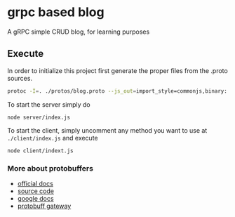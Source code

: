 # grpc based blog
A gRPC simple CRUD blog, for learning purposes 

## Execute

In order to initialize this project first generate the proper files from the .proto sources.

```sh
protoc -I=. ./protos/blog.proto --js_out=import_style=commonjs,binary:./server --grpc_out=./server --plugin=protoc-gen-grpc=`which grpc_tools_node_protoc_plugin`

```

To start the server simply do
```
node server/index.js
```

To start the client, simply uncomment any method you want to use at `./client/index.js` and execute
```
node client/indext.js
```

### More about protobuffers

- [official docs](https://grpc.io)
- [source code](https://github.com/protocolbuffers/protobuf)
- [google docs](https://developers.google.com/protocol-buffers/)
- [protobuff gateway](https://github.com/grpc-ecosystem/grpc-gateway)
